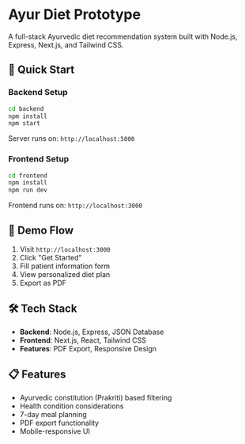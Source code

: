 # Ayur Diet Prototype

A full-stack Ayurvedic diet recommendation system built with Node.js, Express, Next.js, and Tailwind CSS.

## 🚀 Quick Start

### Backend Setup
```bash
cd backend
npm install
npm start
```
Server runs on: `http://localhost:5000`

### Frontend Setup
```bash
cd frontend
npm install
npm run dev
```
Frontend runs on: `http://localhost:3000`

## 📱 Demo Flow
1. Visit `http://localhost:3000`
2. Click "Get Started"
3. Fill patient information form
4. View personalized diet plan
5. Export as PDF

## 🛠️ Tech Stack
- **Backend**: Node.js, Express, JSON Database
- **Frontend**: Next.js, React, Tailwind CSS
- **Features**: PDF Export, Responsive Design

## 📋 Features
- Ayurvedic constitution (Prakriti) based filtering
- Health condition considerations
- 7-day meal planning
- PDF export functionality
- Mobile-responsive UI